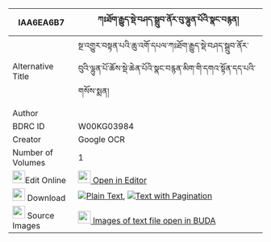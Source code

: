 |IAA6EA6B7|ཀཿཐོག་རྒྱུད་སྡེ་བཤད་སྒྲུབ་ནོར་བུ་ལྷུན་པོའི་སྣང་བརྙན། 
| --- | --- 
|Alternative Title |སྔ་འགྱུར་བསྟན་པའི་ཆུ་འགོ་དཔལ་ཀཿཐོག་རྒྱུད་སྡེ་བཤད་སྒྲུབ་ནོར་བུའི་ལྷུན་པོ་ཆོས་སྡེ་ཆེན་པོའི་སྣང་བརྙན་མིག་གི་དགའ་སྟོན་དད་པའི་གསོས་སྨན།
|Author | 
|BDRC ID | W00KG03984
|Creator | Google OCR
|Number of Volumes| 1
|<img width="25" src="https://img.icons8.com/color/25/000000/edit-property.png">Edit Online| [<img width="25" src="https://avatars.githubusercontent.com/u/45091458?s=200&v=4"> Open in Editor](http://editor.openpecha.org/IAA6EA6B7)
|<img width="25" src="https://img.icons8.com/fluent/48/000000/download-2.png"/>  Download | [![](https://img.icons8.com/color/20/000000/txt.png)Plain Text](https://github.com/Openpecha/IAA6EA6B7/releases/download/v2/kah_tok_gyude_shedrub_norbu_lh_plain_IAA6EA6B7.zip), [![](https://img.icons8.com/color/20/000000/txt.png)Text with Pagination](https://github.com/Openpecha/IAA6EA6B7/releases/download/v2/kah_tok_gyude_shedrub_norbu_lh_pages_IAA6EA6B7.zip)
|<img width="25" src="https://img.icons8.com/plasticine/100/000000/pictures-folder.png"/>  Source Images | [<img width="25" src="https://library.bdrc.io/icons/BUDA-small.svg"> Images of text file open in BUDA](https://library.bdrc.io/show/bdr:W00KG03984)